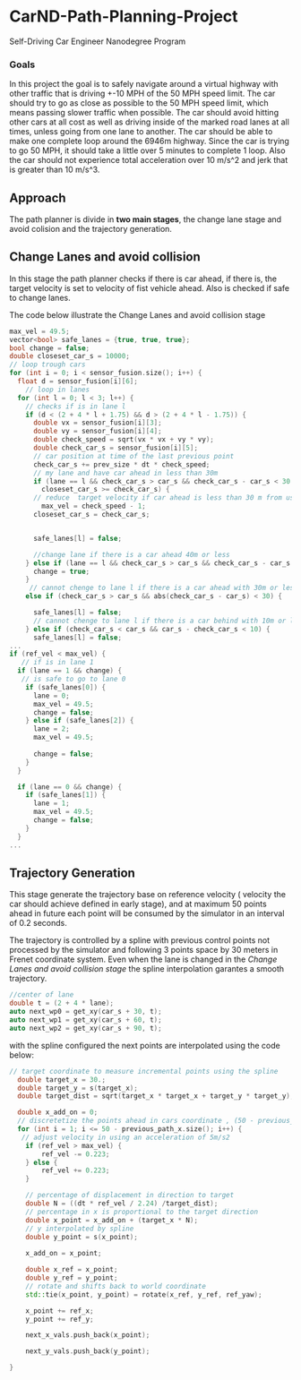 # CarND-Path-Planning-Project
Self-Driving Car Engineer Nanodegree Program
   


### Goals
In this project the goal is to safely navigate around a virtual highway with other traffic that is driving +-10 MPH of the 50 MPH speed limit.  The car should try to go as close as possible to the 50 MPH speed limit, which means passing slower traffic when possible. The car should avoid hitting other cars at all cost as well as driving inside of the marked road lanes at all times, unless going from one lane to another. The car should be able to make one complete loop around the 6946m highway. Since the car is trying to go 50 MPH, it should take a little over 5 minutes to complete 1 loop. Also the car should not experience total acceleration over 10 m/s^2 and jerk that is greater than 10 m/s^3.

## Approach
The path planner is divide in **two main stages**, the change lane stage and avoid colision and the trajectory generation.


## Change Lanes and avoid collision
In this stage the path planner checks if there is car ahead, if there is, the target velocity is set to velocity of fist vehicle ahead. Also is checked if safe to change lanes.

The code below illustrate the Change Lanes and avoid collision stage

``` c++
max_vel = 49.5;
vector<bool> safe_lanes = {true, true, true};
bool change = false;
double closeset_car_s = 10000;
// loop trough cars
for (int i = 0; i < sensor_fusion.size(); i++) {
  float d = sensor_fusion[i][6];
    // loop in lanes
  for (int l = 0; l < 3; l++) {
    // checks if is in lane l
    if (d < (2 + 4 * l + 1.75) && d > (2 + 4 * l - 1.75)) {
      double vx = sensor_fusion[i][3];
      double vy = sensor_fusion[i][4];
      double check_speed = sqrt(vx * vx + vy * vy);
      double check_car_s = sensor_fusion[i][5];
      // car position at time of the last previous point
      check_car_s += prev_size * dt * check_speed;
      // my lane and have car ahead in less than 30m
      if (lane == l && check_car_s > car_s && check_car_s - car_s < 30 &&
        closeset_car_s >= check_car_s) {
      // reduce  target velocity if car ahead is less than 30 m from us
        max_vel = check_speed - 1;
      closeset_car_s = check_car_s;


      safe_lanes[l] = false;

      //change lane if there is a car ahead 40m or less
    } else if (lane == l && check_car_s > car_s && check_car_s - car_s < 40) {
      change = true;
    }
     // cannot chenge to lane l if there is a car ahead with 30m or less
    else if (check_car_s > car_s && abs(check_car_s - car_s) < 30) {

      safe_lanes[l] = false;
      // cannot chenge to lane l if there is a car behind with 10m or less
    } else if (check_car_s < car_s && car_s - check_car_s < 10) {
      safe_lanes[l] = false;
...
if (ref_vel < max_vel) {
   // if is in lane 1
  if (lane == 1 && change) {
   // is safe to go to lane 0
    if (safe_lanes[0]) {
      lane = 0;
      max_vel = 49.5;
      change = false;
    } else if (safe_lanes[2]) {
      lane = 2;
      max_vel = 49.5;
                           
      change = false;
    }
  }

  if (lane == 0 && change) {
    if (safe_lanes[1]) {
      lane = 1;
      max_vel = 49.5;
      change = false;
    }
  }
...
```

## Trajectory Generation
This stage generate the trajectory base on reference velocity ( velocity the car should achieve defined in early stage), and at maximum 50 points ahead in future each point will be consumed by the simulator in an interval of 0.2 seconds. 

The trajectory is controlled by a spline with previous control points not processed by the simulator and following 3 points space by 30 meters in Frenet coordinate system. Even when the lane is changed in the *Change Lanes and avoid collision stage* the spline interpolation garantes a smooth trajectory.

``` c++
//center of lane 
double t = (2 + 4 * lane);
auto next_wp0 = get_xy(car_s + 30, t);
auto next_wp1 = get_xy(car_s + 60, t);
auto next_wp2 = get_xy(car_s + 90, t);
```

with the spline configured the next points are interpolated using the code below:

``` c++
// target coordinate to measure incremental points using the spline
  double target_x = 30.;
  double target_y = s(target_x);
  double target_dist = sqrt(target_x * target_x + target_y * target_y);

  double x_add_on = 0;
  // discretetize the points ahead in cars coordinate , (50 - previous_path_x.size()) chunks
  for (int i = 1; i <= 50 - previous_path_x.size(); i++) {
   // adjust velocity in using an acceleration of 5m/s2
    if (ref_vel > max_vel) {
        ref_vel -= 0.223;
    } else {
        ref_vel += 0.223;
    }

    // percentage of displacement in direction to target
    double N = ((dt * ref_vel / 2.24) /target_dist); 
    // percentage in x is proportional to the target direction
    double x_point = x_add_on + (target_x * N); 
    // y interpolated by spline
    double y_point = s(x_point);
                            
    x_add_on = x_point;

    double x_ref = x_point;
    double y_ref = y_point;
    // rotate and shifts back to world coordinate
    std::tie(x_point, y_point) = rotate(x_ref, y_ref, ref_yaw);

    x_point += ref_x;
    y_point += ref_y;

    next_x_vals.push_back(x_point);

    next_y_vals.push_back(y_point);

}
```

